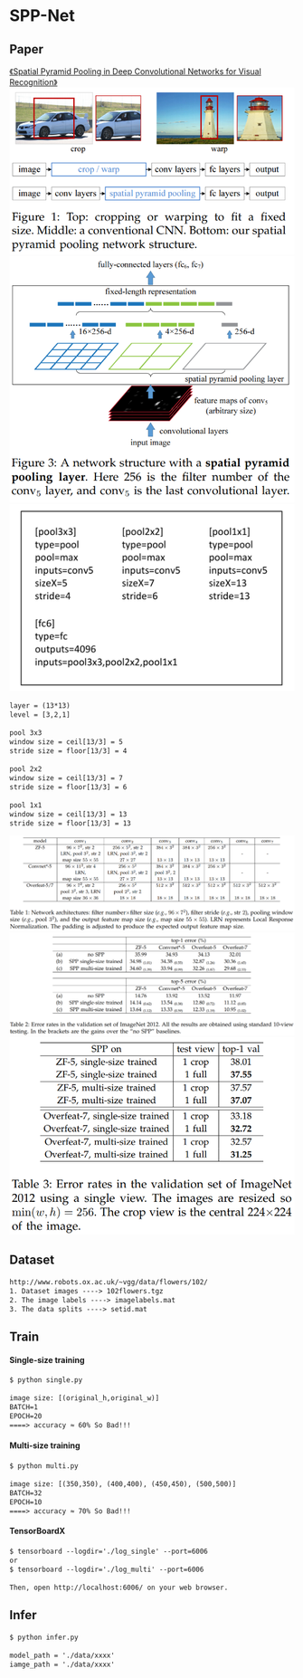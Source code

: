 # SPP-Net

## Paper
[《Spatial Pyramid Pooling in Deep Convolutional Networks for Visual Recognition》](https://arxiv.org/pdf/1406.4729.pdf)
![alt text](docs/1.png "title")
![alt text](docs/2.png "title")
![alt text](docs/3.png "title")

```
layer = (13*13)
level = [3,2,1]

pool 3x3
window size = ceil[13/3] = 5
stride size = floor[13/3] = 4

pool 2x2
window size = ceil[13/3] = 7
stride size = floor[13/3] = 6

pool 1x1
window size = ceil[13/3] = 13
stride size = floor[13/3] = 13
```

![alt text](docs/4.png "title")
![alt text](docs/5.png "title")
![alt text](docs/6.png "title")

## Dataset
```
http://www.robots.ox.ac.uk/~vgg/data/flowers/102/
1. Dataset images ----> 102flowers.tgz
2. The image labels ----> imagelabels.mat
3. The data splits ----> setid.mat
```

## Train
#### Single-size training
```
$ python single.py

image size: [(original_h,original_w)]
BATCH=1
EPOCH=20
====> accuracy ≈ 60% So Bad!!! 
```

#### Multi-size training
```
$ python multi.py

image size: [(350,350), (400,400), (450,450), (500,500)]
BATCH=32
EPOCH=10
====> accuracy ≈ 70% So Bad!!! 
```

#### TensorBoardX
```
$ tensorboard --logdir='./log_single' --port=6006
or
$ tensorboard --logdir='./log_multi' --port=6006

Then, open http://localhost:6006/ on your web browser.
```

## Infer
```
$ python infer.py

model_path = './data/xxxx'
iamge_path = './data/xxxx'
```

